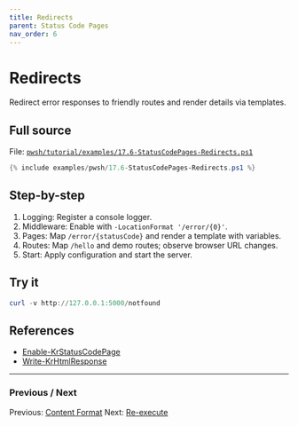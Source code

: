 ```yaml
---
title: Redirects
parent: Status Code Pages
nav_order: 6
---
```


# Redirects

Redirect error responses to friendly routes and render details via templates.

## Full source

File: [`pwsh/tutorial/examples/17.6-StatusCodePages-Redirects.ps1`][17.6-StatusCodePages-Redirects.ps1]

```powershell
{% include examples/pwsh/17.6-StatusCodePages-Redirects.ps1 %}
```

## Step-by-step

1. Logging: Register a console logger.
2. Middleware: Enable with `-LocationFormat '/error/{0}'`.
3. Pages: Map `/error/{statusCode}` and render a template with variables.
4. Routes: Map `/hello` and demo routes; observe browser URL changes.
5. Start: Apply configuration and start the server.

## Try it

```powershell
curl -v http://127.0.0.1:5000/notfound
```

## References

- [Enable-KrStatusCodePage](/pwsh/cmdlets/Enable-KrStatusCodePage)
- [Write-KrHtmlResponse](/pwsh/cmdlets/Write-KrHtmlResponse)

---

### Previous / Next

Previous: [Content Format](./5.Content-Format.md)
Next: [Re-execute](./7.Re-execute.md)

[17.6-StatusCodePages-Redirects.ps1]: /pwsh/tutorial/examples/17.6-StatusCodePages-Redirects.ps1
